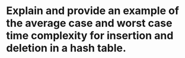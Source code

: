 # Explain and provide an example of the average case and worst case time complexity for insertion and deletion in a hash table.
